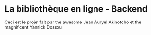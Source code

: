 <!-- markdownlint-disable-file MD013 -->

# La bibliothèque en ligne - Backend

Ceci est le projet fait par the awesome Jean Auryel Akinotcho et the magnificent Yannick Dossou
